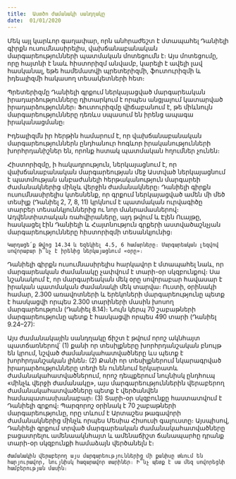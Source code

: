 ```yaml
---
title:  Աստծո ժամանակի սանդղակը
date:  01/01/2020
---
```


Մեկ այլ կարևոր գաղափար, որն անհրաժեշտ է մտապահել Դանիելի գիրքն ուսումնասիրելիս, վախճանաբանական մարգարեությունների պատմական մոտեցումն է։ Այս մոտեցումը, որը հայտնի է նաև հիստորիզմ անվամբ, կարելի է ավելի լավ հասկանալ, եթե համեմատվի պրետերիզմի, ֆուտուրիզմի և իդեալիզմի հակասող տեսակետների հետ։

Պրետերիզմը Դանիելի գրքում ներկայացված մարգարեական իրադարձությունները դիտարկում է որպես անցյալում կատարված իրադարձություններ։ Ֆուտուրիզմը վիճաբանում է, թե միևնույն մարգարեությունները դեռևս սպասում են իրենց ապագա իրականացմանը։

Իդեալիզմն իր հերթին համարում է, որ վախճանաբանական մարգարեություններն ընդհանուր հոգևոր իրականությունների խորհրդանիշներ են, որոնք հստակ պատմական հղումներ չունեն։

Հիստորիզմը, ի հակադրություն, ներկայացնում է, որ վախճանաբանական մարգարեության մեջ Աստված ներկայացնում է պատմության անբաժանելի հերթականություն մարգարեի ժամանակներից մինչև վերջին ժամանակները։ Դանիելի գիրքն ուսումնասիրելիս կտեսնենք, որ գրքում ներկայացված ամեն մի մեծ տեսիլք (Դանիել 2, 7, 8, 11) կրկնում է պատմական ուրվագիծը տարբեր տեսանկյուններից ու նոր մանրամասներով։ Ադվենտիստական ռահվիրաները, այդ թվում և Էլեն Ուայթը, հասկացել էին Դանիելի և Հայտնություն գրքերի աստվածաշնչյան մարգարեությունները հիստորիզմի տեսանկյունից։

`Կարդացե՛ք Թվոց 14.34 և Եզեկիել 4.5, 6 համարները։ Մարգարեական լեզվով սովորաբար ի՞նչ է իրենից ներկայացնում «օրը»։`

Դանիելի գիրքն ուսումնասիրելիս հարկավոր է մտապահել նաև, որ մարգարեական ժամանակը չափվում է տարի-օր սկզբունքով։ Սա նշանակում է, որ մարգարեական մեկ օրը սովորաբար հավասար է իրական պատմական ժամանակի մեկ տարվա։ Ուստի, օրինակի համար, 2.300 առավոտների և երեկոների մարգարեությունը պետք է հասկացվի որպես 2.300 տարիների մասին խոսող մարգարեություն (Դանիել 8.14)։ Նույն կերպ 70 շաբաթների մարգարեությունը պետք է հասկացվի որպես 490 տարի (Դանիել 9.24–27):

Այս ժամանակային սանդղակը ճիշտ է թվում որոշ ակնհայտ պատճառներով՝ (1) քանի որ տեսիլքները խորհրդանշական բնույթ են կրում, նշված ժամանակահատվածները ևս պետք է խորհրդանշական լինեն։ (2) Քանի որ տեսիլքներում նկարագրված իրադարձությունները տեղի են ունենում երկարատև ժամանակահատվածներում, որոշ դեպքերում նույնիսկ ընդհուպ «մինչև վերջի ժամանակը», այս մարգարեություններին վերաբերող ժամանակահատվածները պետք է վերծանվեն համապատասխանաբար։ (3) Տարի-օր սկզբունքը հաստատվում է Դանիելի գրքով։ Պարզորոշ օրինակ է 70 շաբաթների մարգարեությունը, որը տևում է Արտաշես թագավորի ժամանակներից մինչև որպես Մեսիա Հիսուսի գալուստը։ Այսպիսով, Դանիելի գրքում տրված մարգարեական ժամանակահատվածները բացատրելու ամենաակնհայտ և ամենաճիշտ ճանապարհը դրանք տարի-օր սկզբունքի համաձայն վերծանելն է։

`Ժամանակին վերաբերող այս մարգարեություններից մի քանիսը տևում են հարյուրավոր, նույնիսկ հազարավոր տարիներ։ Ի՞նչ պետք է սա մեզ սովորեցնի համբերության մասին։`